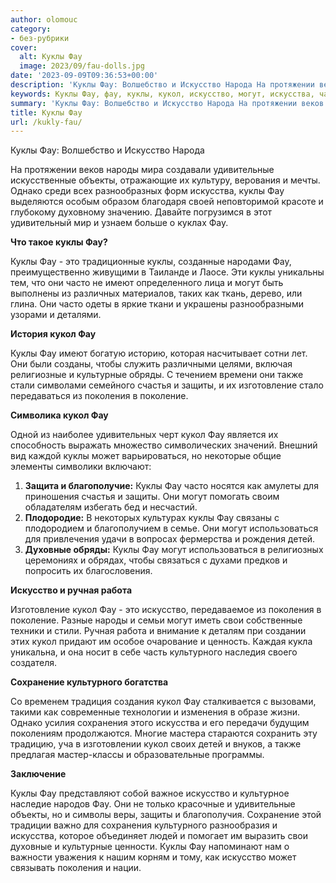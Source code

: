 ```yaml
---
author: olomouc
category:
- без-рубрики
cover:
  alt: Куклы Фау
  image: 2023/09/fau-dolls.jpg
date: '2023-09-09T09:36:53+00:00'
description: 'Куклы Фау: Волшебство и Искусство Народа На протяжении веков народы мира создавали удивительные искусственные объекты, отражающие их культуру, верования...'
keywords: Куклы Фау, фау, куклы, кукол, искусство, могут, искусства, часто, защиты, поколения, культурного, народы, удивительные, объекты, однако, это
summary: 'Куклы Фау: Волшебство и Искусство Народа На протяжении веков народы мира создавали удивительные искусственные объекты, отражающие их культуру, верования...'
title: Куклы Фау
url: /kukly-fau/
---
```


Куклы Фау: Волшебство и Искусство Народа

На протяжении веков народы мира создавали удивительные искусственные объекты, отражающие их культуру, верования и мечты. Однако среди всех разнообразных форм искусства, куклы Фау выделяются особым образом благодаря своей неповторимой красоте и глубокому духовному значению. Давайте погрузимся в этот удивительный мир и узнаем больше о куклах Фау.

**Что такое куклы Фау?**

Куклы Фау \- это традиционные куклы, созданные народами Фау, преимущественно живущими в Таиланде и Лаосе. Эти куклы уникальны тем, что они часто не имеют определенного лица и могут быть выполнены из различных материалов, таких как ткань, дерево, или глина. Они часто одеты в яркие ткани и украшены разнообразными узорами и деталями.

**История кукол Фау**

Куклы Фау имеют богатую историю, которая насчитывает сотни лет. Они были созданы, чтобы служить различными целями, включая религиозные и культурные обряды. С течением времени они также стали символами семейного счастья и защиты, и их изготовление стало передаваться из поколения в поколение.

**Символика кукол Фау**

Одной из наиболее удивительных черт кукол Фау является их способность выражать множество символических значений. Внешний вид каждой куклы может варьироваться, но некоторые общие элементы символики включают:

1. **Защита и благополучие:** Куклы Фау часто носятся как амулеты для приношения счастья и защиты. Они могут помогать своим обладателям избегать бед и несчастий.
1. **Плодородие:** В некоторых культурах куклы Фау связаны с плодородием и благополучием в семье. Они могут использоваться для привлечения удачи в вопросах фермерства и рождения детей.
1. **Духовные обряды:** Куклы Фау могут использоваться в религиозных церемониях и обрядах, чтобы связаться с духами предков и попросить их благословения.

**Искусство и ручная работа**

Изготовление кукол Фау \- это искусство, передаваемое из поколения в поколение. Разные народы и семьи могут иметь свои собственные техники и стили. Ручная работа и внимание к деталям при создании этих кукол придают им особое очарование и ценность. Каждая кукла уникальна, и она носит в себе часть культурного наследия своего создателя.

**Сохранение культурного богатства**

Со временем традиция создания кукол Фау сталкивается с вызовами, такими как современные технологии и изменения в образе жизни. Однако усилия сохранения этого искусства и его передачи будущим поколениям продолжаются. Многие мастера стараются сохранить эту традицию, уча в изготовлении кукол своих детей и внуков, а также предлагая мастер-классы и образовательные программы.

**Заключение**

Куклы Фау представляют собой важное искусство и культурное наследие народов Фау. Они не только красочные и удивительные объекты, но и символы веры, защиты и благополучия. Сохранение этой традиции важно для сохранения культурного разнообразия и искусства, которое объединяет людей и помогает им выразить свои духовные и культурные ценности. Куклы Фау напоминают нам о важности уважения к нашим корням и тому, как искусство может связывать поколения и нации.